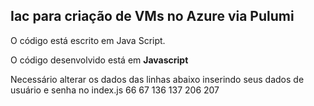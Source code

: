 ## Iac para criação de VMs no Azure via Pulumi

O código está escrito em Java Script.

O código desenvolvido está em **Javascript**

Necessário alterar os dados das linhas abaixo inserindo seus dados de usuário e senha no index.js
66
67
136
137
206
207
